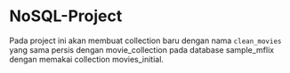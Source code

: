 # NoSQL-Project
Pada project ini akan membuat collection baru dengan nama `clean_movies` yang sama persis dengan movie_collection pada database sample_mflix dengan memakai collection movies_initial. 
